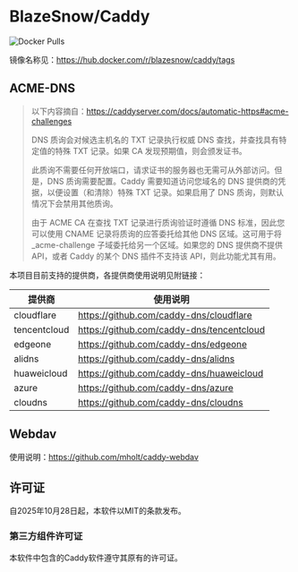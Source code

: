 # BlazeSnow/Caddy

![Docker Pulls](https://img.shields.io/docker/pulls/blazesnow/caddy)

镜像名称见：<https://hub.docker.com/r/blazesnow/caddy/tags>

## ACME-DNS

> 以下内容摘自：<https://caddyserver.com/docs/automatic-https#acme-challenges>
>
> DNS 质询会对候选主机名的 TXT 记录执行权威 DNS 查找，并查找具有特定值的特殊 TXT 记录。如果 CA 发现预期值，则会颁发证书。
>
> 此质询不需要任何开放端口，请求证书的服务器也无需可从外部访问。但是，DNS 质询需要配置。Caddy 需要知道访问您域名的 DNS 提供商的凭据，以便设置（和清除）特殊 TXT 记录。如果启用了 DNS 质询，则默认情况下会禁用其他质询。
>
> 由于 ACME CA 在查找 TXT 记录进行质询验证时遵循 DNS 标准，因此您可以使用 CNAME 记录将质询的应答委托给其他 DNS 区域。这可用于将 _acme-challenge 子域委托给另一个区域。如果您的 DNS 提供商不提供 API，或者 Caddy 的某个 DNS 插件不支持该 API，则此功能尤其有用。

本项目目前支持的提供商，各提供商使用说明见附链接：

| 提供商       | 使用说明                                    |
| ------------ | ------------------------------------------- |
| cloudflare   | <https://github.com/caddy-dns/cloudflare>   |
| tencentcloud | <https://github.com/caddy-dns/tencentcloud> |
| edgeone      | <https://github.com/caddy-dns/edgeone>      |
| alidns       | <https://github.com/caddy-dns/alidns>       |
| huaweicloud  | <https://github.com/caddy-dns/huaweicloud>  |
| azure        | <https://github.com/caddy-dns/azure>        |
| cloudns      | <https://github.com/caddy-dns/cloudns>      |

## Webdav

使用说明：<https://github.com/mholt/caddy-webdav>

## 许可证

自2025年10月28日起，本软件以MIT的条款发布。

### 第三方组件许可证

本软件中包含的Caddy软件遵守其原有的许可证。
